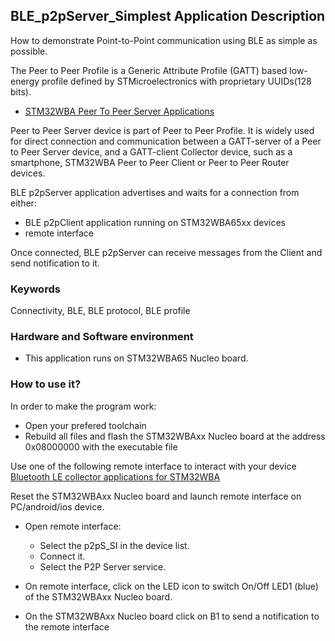 ## __BLE_p2pServer_Simplest Application Description__

How to demonstrate Point-to-Point communication using BLE as simple as possible.

The Peer to Peer Profile is a Generic Attribute Profile (GATT) based low-energy profile defined by STMicroelectronics with proprietary UUIDs(128 bits).
   - <a href="https://wiki.st.com/stm32mcu/wiki/Connectivity:STM32WBA_Peer_To_Peer#STM32WBA_Peer_to_Peer_Server_application"> STM32WBA Peer To Peer Server Applications</a>

Peer to Peer Server device is part of Peer to Peer Profile.
It is widely used for direct connection and communication between a GATT-server of a Peer to Peer Server device, and a GATT-client Collector device, such as a smartphone, STM32WBA Peer to Peer Client or Peer to Peer Router devices.

BLE p2pServer application advertises and waits for a connection from either:

 - BLE p2pClient application running on STM32WBA65xx devices
 - remote interface

Once connected, BLE p2pServer can receive messages from the Client and send notification to it.

### __Keywords__

Connectivity, BLE, BLE protocol, BLE profile

### __Hardware and Software environment__

  - This application runs on STM32WBA65 Nucleo board.
    
### __How to use it?__

In order to make the program work:
 - Open your prefered toolchain
 - Rebuild all files and flash the STM32WBAxx Nucleo board at the address 0x08000000 with the executable file

Use one of the following remote interface to interact with your device  
<a href="https://wiki.st.com/stm32mcu/wiki/Connectivity:BLE_smartphone_applications#Bluetooth-C2-AE_LE_collector_applications_for_STM32WBA
"> Bluetooth LE collector applications for STM32WBA</a>
	
Reset the STM32WBAxx Nucleo board and launch remote interface on PC/android/ios device. 

- Open remote interface:  
  - Select the p2pS_SI in the device list.  
  - Connect it.  
  - Select the P2P Server service.

 - On remote interface, click on the LED icon to switch On/Off LED1 (blue) of the STM32WBAxx Nucleo board.

 - On the STM32WBAxx Nucleo board click on B1 to send a notification to the remote interface
